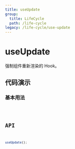 ```yaml
---
title: useUpdate
group:
  title: LifeCycle
  path: /life-cycle
legacy: /life-cycle/use-update
---
```


# useUpdate

强制组件重新渲染的 Hook。

## 代码演示

### 基本用法

<code src="./demos/Demo1.tsx" />

## API

```typescript
useUpdate();
```
